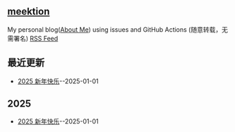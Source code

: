 ## [meektion](https://meektion.github.io/)
My personal blog([About Me](https://github.com/meektion/meektion.githun.io/issues/10)) using issues and GitHub Actions (随意转载，无需署名)
[RSS Feed](https://raw.githubusercontent.com/meektion/meektion.github.io/master/feed.xml)

## 最近更新
- [2025 新年快乐](https://github.com/meektion/meektion.github.io/issues/7)--2025-01-01
## 2025
- [2025 新年快乐](https://github.com/meektion/meektion.github.io/issues/7)--2025-01-01

